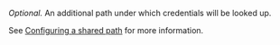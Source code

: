 *Optional.* An additional path under which credentials will be looked up.

See [Configuring a shared path](https://concourse-ci.org/vault-credential-manager.html#vault-shared-path) for more information.